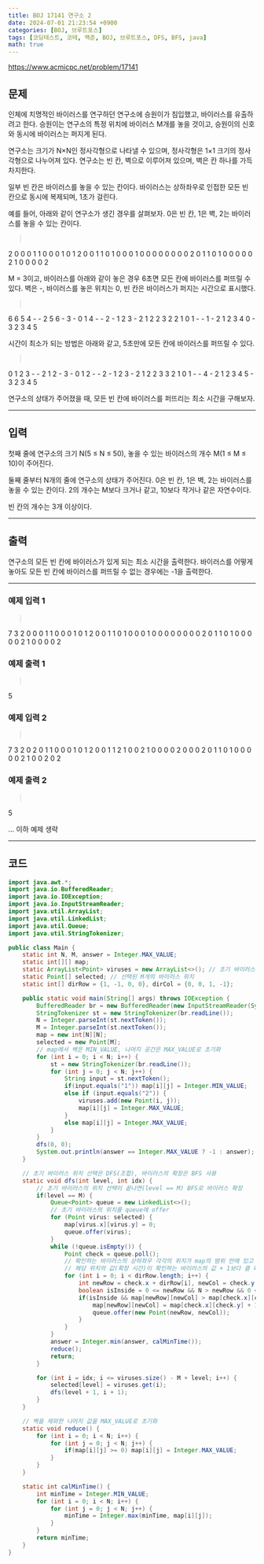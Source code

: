 ```yaml
---
title: BOJ 17141 연구소 2
date: 2024-07-01 21:23:54 +0900
categories: [BOJ, 브루트포스]
tags: [코딩테스트, 코테, 백준, BOJ, 브루트포스, DFS, BFS, java]
math: true
---
```


<https://www.acmicpc.net/problem/17141>

## 문제
인체에 치명적인 바이러스를 연구하던 연구소에 승원이가 침입했고, 바이러스를 유출하려고 한다. 승원이는 연구소의 특정 위치에 바이러스 M개를 놓을 것이고, 승원이의 신호와 동시에 바이러스는 퍼지게 된다.

연구소는 크기가 N×N인 정사각형으로 나타낼 수 있으며, 정사각형은 1×1 크기의 정사각형으로 나누어져 있다. 연구소는 빈 칸, 벽으로 이루어져 있으며, 벽은 칸 하나를 가득 차지한다.

일부 빈 칸은 바이러스를 놓을 수 있는 칸이다. 바이러스는 상하좌우로 인접한 모든 빈 칸으로 동시에 복제되며, 1초가 걸린다.

예를 들어, 아래와 같이 연구소가 생긴 경우를 살펴보자. 0은 빈 칸, 1은 벽, 2는 바이러스를 놓을 수 있는 칸이다.

> <pre>
2 0 0 0 1 1 0
0 0 1 0 1 2 0
0 1 1 0 1 0 0
0 1 0 0 0 0 0
0 0 0 2 0 1 1
0 1 0 0 0 0 0
2 1 0 0 0 0 2
> </pre>

M = 3이고, 바이러스를 아래와 같이 놓은 경우 6초면 모든 칸에 바이러스를 퍼뜨릴 수 있다. 벽은 -, 바이러스를 놓은 위치는 0, 빈 칸은 바이러스가 퍼지는 시간으로 표시했다.

> <pre>
6 6 5 4 - - 2
5 6 - 3 - 0 1
4 - - 2 - 1 2
3 - 2 1 2 2 3
2 2 1 0 1 - -
1 - 2 1 2 3 4
0 - 3 2 3 4 5
> </pre>

시간이 최소가 되는 방법은 아래와 같고, 5초만에 모든 칸에 바이러스를 퍼뜨릴 수 있다.

> <pre>
0 1 2 3 - - 2
1 2 - 3 - 0 1
2 - - 2 - 1 2
3 - 2 1 2 2 3
3 2 1 0 1 - -
4 - 2 1 2 3 4
5 - 3 2 3 4 5
> </pre>

연구소의 상태가 주어졌을 때, 모든 빈 칸에 바이러스를 퍼뜨리는 최소 시간을 구해보자.

---
## 입력
첫째 줄에 연구소의 크기 N(5 ≤ N ≤ 50), 놓을 수 있는 바이러스의 개수 M(1 ≤ M ≤ 10)이 주어진다.

둘째 줄부터 N개의 줄에 연구소의 상태가 주어진다. 0은 빈 칸, 1은 벽, 2는 바이러스를 놓을 수 있는 칸이다. 2의 개수는 M보다 크거나 같고, 10보다 작거나 같은 자연수이다.

빈 칸의 개수는 3개 이상이다.

---
## 출력
연구소의 모든 빈 칸에 바이러스가 있게 되는 최소 시간을 출력한다. 바이러스를 어떻게 놓아도 모든 빈 칸에 바이러스를 퍼뜨릴 수 없는 경우에는 -1을 출력한다.

---
### 예제 입력 1
> <pre>
7 3
2 0 0 0 1 1 0
0 0 1 0 1 2 0
0 1 1 0 1 0 0
0 1 0 0 0 0 0
0 0 0 2 0 1 1
0 1 0 0 0 0 0
2 1 0 0 0 0 2
> </pre>

### 예제 출력 1
> <pre>
5
> </pre>

### 예제 입력 2
> <pre>
7 3
2 0 2 0 1 1 0
0 0 1 0 1 2 0
0 1 1 2 1 0 0
2 1 0 0 0 0 2
0 0 0 2 0 1 1
0 1 0 0 0 0 0
2 1 0 0 2 0 2
> </pre>

### 예제 출력 2
> <pre>
5
> </pre>

... 이하 예제 생략

---
## 코드

```java
import java.awt.*;
import java.io.BufferedReader;
import java.io.IOException;
import java.io.InputStreamReader;
import java.util.ArrayList;
import java.util.LinkedList;
import java.util.Queue;
import java.util.StringTokenizer;

public class Main {
    static int N, M, answer = Integer.MAX_VALUE;
    static int[][] map;
    static ArrayList<Point> viruses = new ArrayList<>(); // 초기 바이러스가 놓일 수 있는 위치들
    static Point[] selected; // 선택된 M개의 바이러스 위치
    static int[] dirRow = {1, -1, 0, 0}, dirCol = {0, 0, 1, -1};

    public static void main(String[] args) throws IOException {
        BufferedReader br = new BufferedReader(new InputStreamReader(System.in));
        StringTokenizer st = new StringTokenizer(br.readLine());
        N = Integer.parseInt(st.nextToken());
        M = Integer.parseInt(st.nextToken());
        map = new int[N][N];
        selected = new Point[M];
        // map에서 벽은 MIN_VALUE, 나머지 공간은 MAX_VALUE로 초기화
        for (int i = 0; i < N; i++) {
            st = new StringTokenizer(br.readLine());
            for (int j = 0; j < N; j++) {
                String input = st.nextToken();
                if(input.equals("1")) map[i][j] = Integer.MIN_VALUE;
                else if (input.equals("2")) {
                    viruses.add(new Point(i, j));
                    map[i][j] = Integer.MAX_VALUE;
                }
                else map[i][j] = Integer.MAX_VALUE;
            }
        }
        dfs(0, 0);
        System.out.println(answer == Integer.MAX_VALUE ? -1 : answer);
    }

    // 초기 바이러스 위치 선택은 DFS(조합), 바이러스의 확장은 BFS 사용
    static void dfs(int level, int idx) {
        // 초기 바이러스의 위치 선택이 끝나면(level == M) BFS로 바이러스 확장
        if(level == M) {
            Queue<Point> queue = new LinkedList<>();
            // 초기 바이러스의 위치를 queue에 offer
            for (Point virus: selected) {
                map[virus.x][virus.y] = 0;
                queue.offer(virus);
            }
            while (!queue.isEmpty()) {
                Point check = queue.poll();
                // 확인하는 바이러스의 상하좌우 각각의 위치가 map의 범위 안에 있고
                // 해당 위치의 값(확장 시간)이 확인하는 바이러스의 값 + 1보다 클 때, queue에 offer
                for (int i = 0; i < dirRow.length; i++) {
                    int newRow = check.x + dirRow[i], newCol = check.y + dirCol[i];
                    boolean isInside = 0 <= newRow && N > newRow && 0 <= newCol && N > newCol;
                    if(isInside && map[newRow][newCol] > map[check.x][check.y] + 1) {
                        map[newRow][newCol] = map[check.x][check.y] + 1;
                        queue.offer(new Point(newRow, newCol));
                    }
                }
            }
            answer = Integer.min(answer, calMinTime());
            reduce();
            return;
        }

        for (int i = idx; i <= viruses.size() - M + level; i++) {
            selected[level] = viruses.get(i);
            dfs(level + 1, i + 1);
        }
    }

    // 벽을 제외한 나머지 값을 MAX_VALUE로 초기화
    static void reduce() {
        for (int i = 0; i < N; i++) {
            for (int j = 0; j < N; j++) {
                if(map[i][j] >= 0) map[i][j] = Integer.MAX_VALUE;
            }
        }
    }

    static int calMinTime() {
        int minTime = Integer.MIN_VALUE;
        for (int i = 0; i < N; i++) {
            for (int j = 0; j < N; j++) {
                minTime = Integer.max(minTime, map[i][j]);
            }
        }
        return minTime;
    }
}
```
